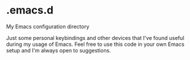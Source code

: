 # .emacs.d
My Emacs configuration directory

Just some personal keybindings and other devices that I've found useful during my usage of Emacs.
Feel free to use this code in your own Emacs setup and I'm always open to suggestions.
